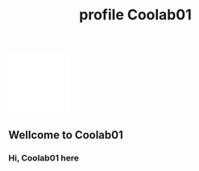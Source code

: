 ﻿---
title: profile Coolab01
---

<nav>

<div>

![github](aset/img/GitHub-Mark-Light.png)

</div>

</nav>

## **Wellcome to Coolab01**

### Hi, Coolab01 here